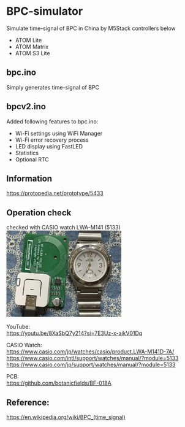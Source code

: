 # BPC-simulator
Simulate time-signal of BPC in China by M5Stack controllers below
- ATOM Lite
- ATOM Matrix
- ATOM S3 Lite

## bpc.ino  
Simply generates time-signal of BPC

## bpcv2.ino
Added following features to bpc.ino:
- Wi-Fi settings using WiFi Manager
- Wi-Fi error recovery process
- LED display using FastLED
- Statistics
- Optional RTC

## Information  
https://protopedia.net/prototype/5433

## Operation check
checked with CASIO watch LWA-M141 (5133)  
<img src="image\IMG_9505.JPEG" width=300>  

YouTube:  
https://youtu.be/8XaSbQ7y214?si=7E3Uz-x-aikV01Dq  

CASIO Watch:  
https://www.casio.com/jp/watches/casio/product.LWA-M141D-7A/  
https://www.casio.com/intl/support/watches/manual/?module=5133  
https://www.casio.com/jp/support/watches/manual/?module=5133  

PCB:  
https://github.com/botanicfields/BF-018A  

## Reference:  
https://en.wikipedia.org/wiki/BPC_(time_signal)
